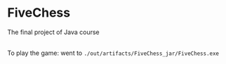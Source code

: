 # FiveChess
 The final project of Java course
<br>
<br>

To play the game:  went to `./out/artifacts/FiveChess_jar/FiveChess.exe`  
